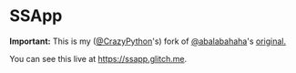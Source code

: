 # SSApp

**Important:** This is my (<a href="https://github.com/CrazyPython">@CrazyPython</a>'s) fork of <a href="https://github.com/abalabahaha">@abalabahaha</a>'s 
      <a href="https://stockstream.abal.moe/">original.</a>
      
You can see this live at <https://ssapp.glitch.me>.
